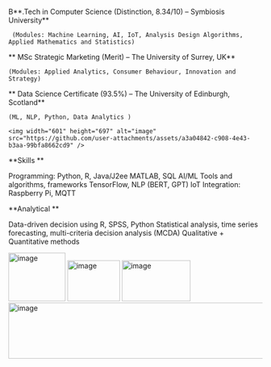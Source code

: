  B**.Tech in Computer Science (Distinction, 8.34/10) – Symbiosis University**
 
     (Modules: Machine Learning, AI, IoT, Analysis Design Algorithms, Applied Mathematics and Statistics)

** MSc Strategic Marketing (Merit) – The University of Surrey, UK**

    (Modules: Applied Analytics, Consumer Behaviour, Innovation and Strategy)

** Data Science Certificate (93.5%) – The University of Edinburgh, Scotland**

    (ML, NLP, Python, Data Analytics )
    
    <img width="601" height="697" alt="image" src="https://github.com/user-attachments/assets/a3a04842-c908-4e43-b3aa-99bfa8662cd9" />


**Skills **

 Programming: Python, R, Java/J2ee MATLAB, SQL
 AI/ML Tools and algorithms, frameworks TensorFlow, NLP (BERT, GPT)
 IoT Integration: Raspberry Pi, MQTT

**Analytical **

 Data-driven decision using R, SPSS, Python
 Statistical analysis, time series forecasting, multi-criteria decision analysis (MCDA)
 Qualitative + Quantitative methods 

 <img width="113" height="96" alt="image" src="https://github.com/user-attachments/assets/11d8715f-e392-4ee9-ad75-aa9d6e95ca9b" /> <img width="104" height="81" alt="image" src="https://github.com/user-attachments/assets/b426c693-0f63-42b9-b7a8-36f8621decb9" /> <img width="136" height="81" alt="image" src="https://github.com/user-attachments/assets/4e4666e0-9d8e-4415-8498-61a7f28f8c90" />
<img width="1255" height="111" alt="image" src="https://github.com/user-attachments/assets/ccd38515-e6c8-4ab5-a0b6-bb2f61d11af4" />



